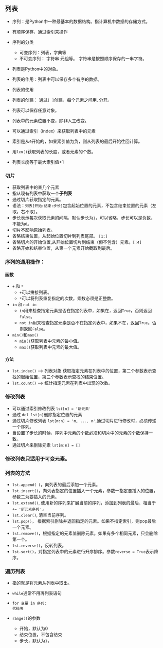 ## 列表  
  - 序列：是Python中一种最基本的数据结构。指计算机中数据的存储方式。
  - 有顺序保存，通过索引来操作
  - 序列的分类
    - 可变序列：列表，字典等
    - 不可变序列： 字符串 元组等。 字符串是按照顺序保存的一串字符。
    
  - 列表是Python中的对象。
  - 列表的作用：列表中可以保存多个有序的数据。
  - 列表的使用
  - 列表的创建： 通过`[ ]`创建，每个元素之间用`,`分开。
  - 列表可以保存任意对象。
  - 列表中的元素位置不变，除非人工改变。
  - 可以通过索引（index）来获取列表中的元素
  - 索引是从`0`开始的，如果索引值为负，则从列表的最后开始往回计算。
  - 用`len()`获取列表的长度，或者元素的个数。
  - 列表长度等于最大索引值+1
   
### 切片
  - 获取列表中的某几个元素
  - 指从现有列表中获取一个**子列表**  
  - 通过切片获取指定的元素。
  - 语法：`列表[开始:结束:步长]`包含起始位置的元素，不包含结束位置的元素（左取，右不取）。
  - 步长表示每次获取元素的间隔，默认步长为`1`，可以省略，步长可以是负数，不能为`0`。
  - 切片不影响原始列表。
  - 省略结束位置，从起始位置切片到列表尾部。 `[1:]`
  - 省略切片的开始位置,从开始位置切片到结束（但不包含）元素。`[:4]`
  - 省略开始和结束位置，从第一个元素开始截取到最后。
    
### 序列的通用操作：
#### 函数
  - `+` 和 `*`
    - `+`可以拼接列表。
    - `*`可以将列表重复指定的次数。乘数必须是正整数。
  - `in` 和 `not in`
    - `in`用来检查指定元素是否在指定列表中，如果在，返回`True`，否则返回`False`。
    - `not in`用来检查指定元素是否不在指定列表中，如果不在，返回`True`，否则返回`False`。 
  - `min()`和`max()`
    - `min()`获取列表中元素的最小值。
    - `max()`获取列表中元素的最大值。
#### 方法
  - `lst.index()` --> 列表对象 获取指定元素在列表中的位置，第二个参数表示查找的起始位置，第三个参数表示查找的结束位置。
  - `lst.count()` --> 统计指定元素在列表中出现的次数。
  
### 修改列表
  - 可以通过索引修改列表 `lst[n] = '新元素'`
  - 通过 `del lst[n]`删除指定位置的元素
  - 通过切片修改列表 `lst[m:n] = 'm, ..., n'`,通过切片进行修改时，必须传递一个序列。
  - 当设置了步长的时候，序列中元素的个数必须和切片中的元素的个数保持一致。
  - 通过切片来删除元素 `lst[m:n] = []`
  
### 修改列表只适用于可变元素。
  
### 列表的方法
  - `lst.append( )`，向列表的最后添加一个元素。
  - `lst.insert()`，向列表指定的位置插入一个元素，参数一指定要插入的位置，参数二为要插入的元素。
  - `lst.extend()`, 使用新的序列来扩展当前的序列，添加到列表的最后，相当于 `+= '新元素序列'` 。
  - `lst.clear()`, 清空当前序列。
  - `lst.pop()`， 根据索引删除并返回指定的元素。如果不指定索引，则pop最后一个元素。
  - `lst.remove()`，根据指定的元素值删除元素。如果有多个相同元素，只会删除第一个。
  - `lst.reverse()`，反转列表。
  - `lst.sort()`，对指定列表中的元素进行升序排序。参数`reverse = True`表示降序。
  
### 遍历列表
  - 指的就是将元素从列表中取出。
  - `while`通常不用再列表语句
  - `for 变量 in 序列:`  
         `代码块`
         
  - `range()`的参数
    - 开始，默认为0
    - 结束位置，不包含结束
    - 步长，默认为`1`，
  
